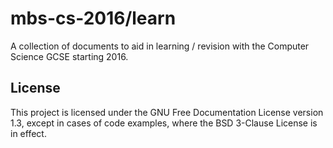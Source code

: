 mbs-cs-2016/learn
=================

A collection of documents to aid in learning / revision with the Computer Science GCSE starting 2016.

## License

This project is licensed under the GNU Free Documentation License version 1.3, except in cases of code examples,
where the BSD 3-Clause License is in effect.
